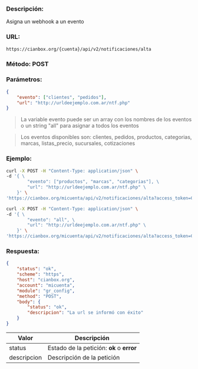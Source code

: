 ### Descripción:

Asigna un webhook a un evento

### URL:

`https://cianbox.org/{cuenta}/api/v2/notificaciones/alta`

### Método: POST

### Parámetros:
```json
{
    "evento": ["clientes", "pedidos"],
    "url": "http://urldeejemplo.com.ar/ntf.php"
}
```
> La variable evento puede ser un array con los nombres de los eventos o un string "all" para asignar a todos los eventos

> Los eventos disponibles son: clientes, pedidos, productos, categorias, marcas, listas_precio, sucursales, cotizaciones

### Ejemplo:
```bash
curl -X POST -H "Content-Type: application/json" \
-d '{ \
        "evento": ["productos", "marcas", "categorias"], \
        "url": "http://urldeejemplo.com.ar/ntf.php" \
    }' \
'https://cianbox.org/micuenta/api/v2/notificaciones/alta?access_token=CBX_AT-TcIHdWOvdpIMNsXG...'
```
```bash
curl -X POST -H "Content-Type: application/json" \
-d '{ \
        "evento": "all", \
        "url": "http://urldeejemplo.com.ar/ntf.php" \
    }' \
'https://cianbox.org/micuenta/api/v2/notificaciones/alta?access_token=CBX_AT-TcIHdWOvdpIMNsXG...'
```
### Respuesta:
```json
{
    "status": "ok",
    "scheme": "https",
    "host": "cianbox.org",
    "account": "micuenta",
    "module": "gr_config",
    "method": "POST",
    "body": {
        "status": "ok",
        "descripcion": "La url se informó con éxito"
    }
}
```
|Valor         |Descripción |
|--------------|------------|
|status        |Estado de la petición: **ok** o **error**|
|descripcion   |Descripción de la petición|